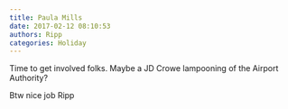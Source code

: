 ```yaml
---
title: Paula Mills
date: 2017-02-12 08:10:53
authors: Ripp
categories: Holiday
---
```


 Time to get involved folks. Maybe a JD Crowe lampooning of the Airport Authority?

Btw nice job Ripp